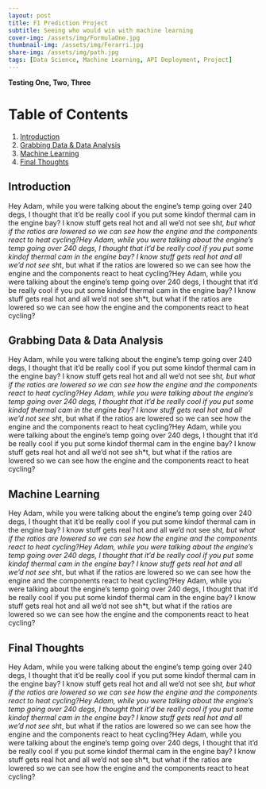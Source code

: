 ```yaml
---
layout: post
title: F1 Prediction Project
subtitle: Seeing who would win with machine learning
cover-img: /assets/img/FormulaOne.jpg
thumbnail-img: /assets/img/Ferarri.jpg
share-img: /assets/img/path.jpg
tags: [Data Science, Machine Learning, API Deployment, Project]
---
```

**Testing One, Two, Three**

# Table of Contents
1. [Introduction](#introduction)
2. [Grabbing Data & Data Analysis](#brabbing-data-&-data-analysis)
3. [Machine Learning](#machine-learning)
4. [Final Thoughts](#final-thoughts)

## Introduction
Hey Adam, while you were talking about the engine’s temp going over 240 degs, I thought that it’d be really cool if you put some kindof thermal cam in the engine bay? I know stuff gets real hot and all we’d not see sh*t, but what if the ratios are lowered so we can see how the engine and the components react to heat cycling?Hey Adam, while you were talking about the engine’s temp going over 240 degs, I thought that it’d be really cool if you put some kindof thermal cam in the engine bay? I know stuff gets real hot and all we’d not see sh*t, but what if the ratios are lowered so we can see how the engine and the components react to heat cycling?Hey Adam, while you were talking about the engine’s temp going over 240 degs, I thought that it’d be really cool if you put some kindof thermal cam in the engine bay? I know stuff gets real hot and all we’d not see sh*t, but what if the ratios are lowered so we can see how the engine and the components react to heat cycling?
## Grabbing Data & Data Analysis
Hey Adam, while you were talking about the engine’s temp going over 240 degs, I thought that it’d be really cool if you put some kindof thermal cam in the engine bay? I know stuff gets real hot and all we’d not see sh*t, but what if the ratios are lowered so we can see how the engine and the components react to heat cycling?Hey Adam, while you were talking about the engine’s temp going over 240 degs, I thought that it’d be really cool if you put some kindof thermal cam in the engine bay? I know stuff gets real hot and all we’d not see sh*t, but what if the ratios are lowered so we can see how the engine and the components react to heat cycling?Hey Adam, while you were talking about the engine’s temp going over 240 degs, I thought that it’d be really cool if you put some kindof thermal cam in the engine bay? I know stuff gets real hot and all we’d not see sh*t, but what if the ratios are lowered so we can see how the engine and the components react to heat cycling?
## Machine Learning
Hey Adam, while you were talking about the engine’s temp going over 240 degs, I thought that it’d be really cool if you put some kindof thermal cam in the engine bay? I know stuff gets real hot and all we’d not see sh*t, but what if the ratios are lowered so we can see how the engine and the components react to heat cycling?Hey Adam, while you were talking about the engine’s temp going over 240 degs, I thought that it’d be really cool if you put some kindof thermal cam in the engine bay? I know stuff gets real hot and all we’d not see sh*t, but what if the ratios are lowered so we can see how the engine and the components react to heat cycling?Hey Adam, while you were talking about the engine’s temp going over 240 degs, I thought that it’d be really cool if you put some kindof thermal cam in the engine bay? I know stuff gets real hot and all we’d not see sh*t, but what if the ratios are lowered so we can see how the engine and the components react to heat cycling?
## Final Thoughts
Hey Adam, while you were talking about the engine’s temp going over 240 degs, I thought that it’d be really cool if you put some kindof thermal cam in the engine bay? I know stuff gets real hot and all we’d not see sh*t, but what if the ratios are lowered so we can see how the engine and the components react to heat cycling?Hey Adam, while you were talking about the engine’s temp going over 240 degs, I thought that it’d be really cool if you put some kindof thermal cam in the engine bay? I know stuff gets real hot and all we’d not see sh*t, but what if the ratios are lowered so we can see how the engine and the components react to heat cycling?Hey Adam, while you were talking about the engine’s temp going over 240 degs, I thought that it’d be really cool if you put some kindof thermal cam in the engine bay? I know stuff gets real hot and all we’d not see sh*t, but what if the ratios are lowered so we can see how the engine and the components react to heat cycling?



